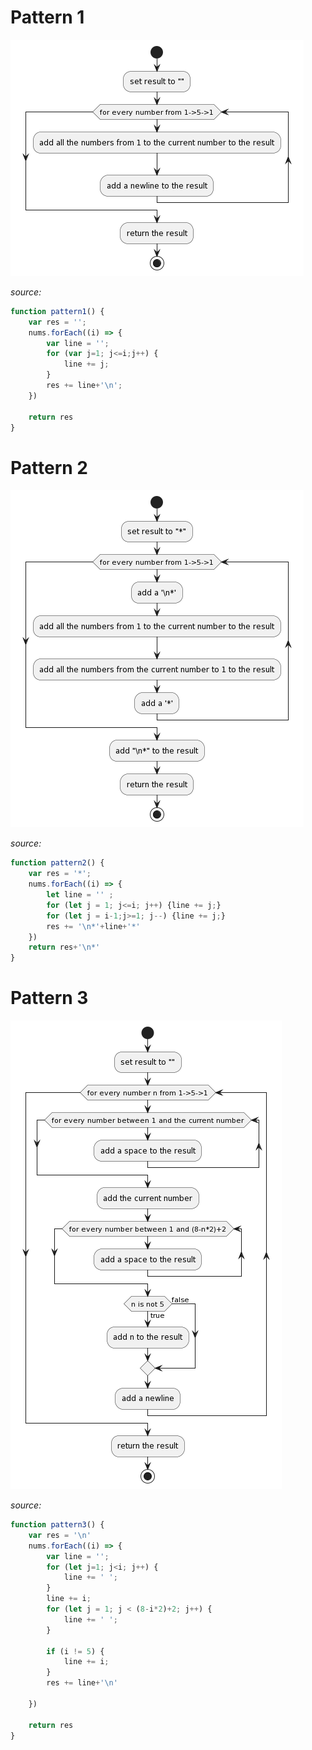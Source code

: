 
# Pattern 1
![](./pattern1.png)

*source:*
```js
function pattern1() {
    var res = '';
    nums.forEach((i) => {
        var line = '';
        for (var j=1; j<=i;j++) {
            line += j;
        }
        res += line+'\n';
    })

    return res
}
```
# Pattern 2
![](./pattern2.png)

*source:*
```js
function pattern2() {
    var res = '*';
    nums.forEach((i) => {
        let line = '' ;
        for (let j = 1; j<=i; j++) {line += j;}
        for (let j = i-1;j>=1; j--) {line += j;}
        res += '\n*'+line+'*'
    })
    return res+'\n*'
}
```

# Pattern 3
![](./pattern3.png)

*source:*
```js
function pattern3() {
    var res = '\n'
    nums.forEach((i) => {
        var line = '';
        for (let j=1; j<i; j++) {
            line += ' ';
        }
        line += i;
        for (let j = 1; j < (8-i*2)+2; j++) {
            line += ' ';
        }

        if (i != 5) {
            line += i;
        }
        res += line+'\n'

    })

    return res
}
```
